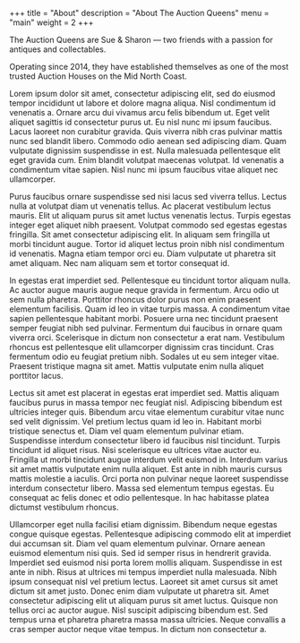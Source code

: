 +++
title       = "About"
description = "About The Auction Queens"
menu        = "main"
weight      = 2
+++

The Auction Queens are Sue & Sharon — two friends with a passion for antiques and collectables.

Operating since 2014, they have established themselves as one of the most trusted Auction Houses on the Mid North Coast.

Lorem ipsum dolor sit amet, consectetur adipiscing elit, sed do eiusmod tempor incididunt ut labore et dolore magna aliqua. Nisl condimentum id venenatis a. Ornare arcu dui vivamus arcu felis bibendum ut. Eget velit aliquet sagittis id consectetur purus ut. Eu nisl nunc mi ipsum faucibus. Lacus laoreet non curabitur gravida. Quis viverra nibh cras pulvinar mattis nunc sed blandit libero. Commodo odio aenean sed adipiscing diam. Quam vulputate dignissim suspendisse in est. Nulla malesuada pellentesque elit eget gravida cum. Enim blandit volutpat maecenas volutpat. Id venenatis a condimentum vitae sapien. Nisl nunc mi ipsum faucibus vitae aliquet nec ullamcorper.

Purus faucibus ornare suspendisse sed nisi lacus sed viverra tellus. Lectus nulla at volutpat diam ut venenatis tellus. Ac placerat vestibulum lectus mauris. Elit ut aliquam purus sit amet luctus venenatis lectus. Turpis egestas integer eget aliquet nibh praesent. Volutpat commodo sed egestas egestas fringilla. Sit amet consectetur adipiscing elit. In aliquam sem fringilla ut morbi tincidunt augue. Tortor id aliquet lectus proin nibh nisl condimentum id venenatis. Magna etiam tempor orci eu. Diam vulputate ut pharetra sit amet aliquam. Nec nam aliquam sem et tortor consequat id.

In egestas erat imperdiet sed. Pellentesque eu tincidunt tortor aliquam nulla. Ac auctor augue mauris augue neque gravida in fermentum. Arcu odio ut sem nulla pharetra. Porttitor rhoncus dolor purus non enim praesent elementum facilisis. Quam id leo in vitae turpis massa. A condimentum vitae sapien pellentesque habitant morbi. Posuere urna nec tincidunt praesent semper feugiat nibh sed pulvinar. Fermentum dui faucibus in ornare quam viverra orci. Scelerisque in dictum non consectetur a erat nam. Vestibulum rhoncus est pellentesque elit ullamcorper dignissim cras tincidunt. Cras fermentum odio eu feugiat pretium nibh. Sodales ut eu sem integer vitae. Praesent tristique magna sit amet. Mattis vulputate enim nulla aliquet porttitor lacus.

Lectus sit amet est placerat in egestas erat imperdiet sed. Mattis aliquam faucibus purus in massa tempor nec feugiat nisl. Adipiscing bibendum est ultricies integer quis. Bibendum arcu vitae elementum curabitur vitae nunc sed velit dignissim. Vel pretium lectus quam id leo in. Habitant morbi tristique senectus et. Diam vel quam elementum pulvinar etiam. Suspendisse interdum consectetur libero id faucibus nisl tincidunt. Turpis tincidunt id aliquet risus. Nisi scelerisque eu ultrices vitae auctor eu. Fringilla ut morbi tincidunt augue interdum velit euismod in. Interdum varius sit amet mattis vulputate enim nulla aliquet. Est ante in nibh mauris cursus mattis molestie a iaculis. Orci porta non pulvinar neque laoreet suspendisse interdum consectetur libero. Massa sed elementum tempus egestas. Eu consequat ac felis donec et odio pellentesque. In hac habitasse platea dictumst vestibulum rhoncus.

Ullamcorper eget nulla facilisi etiam dignissim. Bibendum neque egestas congue quisque egestas. Pellentesque adipiscing commodo elit at imperdiet dui accumsan sit. Diam vel quam elementum pulvinar. Ornare aenean euismod elementum nisi quis. Sed id semper risus in hendrerit gravida. Imperdiet sed euismod nisi porta lorem mollis aliquam. Suspendisse in est ante in nibh. Risus at ultrices mi tempus imperdiet nulla malesuada. Nibh ipsum consequat nisl vel pretium lectus. Laoreet sit amet cursus sit amet dictum sit amet justo. Donec enim diam vulputate ut pharetra sit. Amet consectetur adipiscing elit ut aliquam purus sit amet luctus. Quisque non tellus orci ac auctor augue. Nisl suscipit adipiscing bibendum est. Sed tempus urna et pharetra pharetra massa massa ultricies. Neque convallis a cras semper auctor neque vitae tempus. In dictum non consectetur a.
